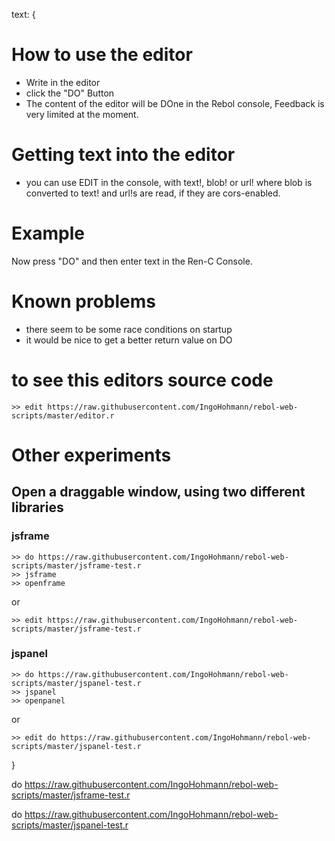 text: {
# How to use the editor

* Write in the editor
* click the "DO" Button
* The content of the editor will be DOne in the Rebol console, Feedback is very limited at the moment.

# Getting text into the editor

* you can use EDIT in the console, with text!, blob! or url! where blob is converted to text! and url!s are read, if they are cors-enabled.

# Example

Now press "DO" and then enter text<RETURN> in the Ren-C Console.

# Known problems

* there seem to be some race conditions on startup
* it would be nice to get a better return value on DO

# to see this editors source code
    >> edit https://raw.githubusercontent.com/IngoHohmann/rebol-web-scripts/master/editor.r

# Other experiments
## Open a draggable window, using two different libraries
### jsframe

    >> do https://raw.githubusercontent.com/IngoHohmann/rebol-web-scripts/master/jsframe-test.r
    >> jsframe
    >> openframe

or

    >> edit https://raw.githubusercontent.com/IngoHohmann/rebol-web-scripts/master/jsframe-test.r

### jspanel

    >> do https://raw.githubusercontent.com/IngoHohmann/rebol-web-scripts/master/jspanel-test.r
    >> jspanel
    >> openpanel

or

    >> edit do https://raw.githubusercontent.com/IngoHohmann/rebol-web-scripts/master/jspanel-test.r
}

do https://raw.githubusercontent.com/IngoHohmann/rebol-web-scripts/master/jsframe-test.r

do https://raw.githubusercontent.com/IngoHohmann/rebol-web-scripts/master/jspanel-test.r
